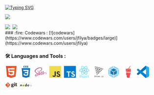 [![Typing SVG](https://readme-typing-svg.herokuapp.com?font=Satisfy&size=30&color=BF91F3&background=FFFFFF00&center=true&vCenter=true&lines=Hi+there!+I%60m+Julia;Frontend+Developer)](https://git.io/typing-svg)

<img src="https://github-profile-summary-cards.vercel.app/api/cards/profile-details?username=jfilya&theme=tokyonight" width="685px"/>&nbsp;
<div>
<img src="https://github-profile-summary-cards.vercel.app/api/cards/most-commit-language?username=jfilya&theme=tokyonight"/>&nbsp;
<img src="https://github-profile-summary-cards.vercel.app/api/cards/repos-per-language?username=jfilya&theme=tokyonight"/>&nbsp;
</div>
### :fire: Сodewars :
[![codewars](https://www.codewars.com/users/jfilya/badges/large)](https://www.codewars.com/users/jfilya)

### :hammer_and_wrench: Languages and Tools :  
<div>
  <img src="https://github.com/devicons/devicon/blob/master/icons/html5/html5-original.svg" title="HTML5" alt="HTML" width="40" height="40"/>&nbsp;
  <img src="https://github.com/devicons/devicon/blob/master/icons/css3/css3-plain-wordmark.svg"  title="CSS3" alt="CSS" width="40" height="40"/>&nbsp;
  <img src="https://github.com/devicons/devicon/blob/master/icons/sass/sass-original.svg"  title="SASS" alt="SASS" width="40" height="40"/>&nbsp;
  <img src="https://github.com/devicons/devicon/blob/master/icons/javascript/javascript-original.svg" title="JavaScript" alt="JavaScript" width="40" height="40"/>&nbsp;
  <img src="https://github.com/devicons/devicon/blob/master/icons/typescript/typescript-original.svg" title="TypeScript" alt="TypeScript" width="40" height="40"/>&nbsp;
  <img src="https://github.com/devicons/devicon/blob/master/icons/react/react-original-wordmark.svg" title="React" alt="React" width="40" height="40"/>&nbsp;
  <img src="https://github.com/devicons/devicon/blob/master/icons/threejs/threejs-original-wordmark.svg" title="ThreeJS" alt="ThreeJS" width="40" height="40"/>&nbsp;
  <img src="https://github.com/devicons/devicon/blob/master/icons/webpack/webpack-original.svg" title="webpack" alt="webpack" width="40" height="40"/>&nbsp;
  <img src="https://github.com/devicons/devicon/blob/master/icons/gulp/gulp-plain.svg"  title="tailwindcss" alt="tailwindcss" width="40" height="40"/>&nbsp;
  <img src="https://github.com/devicons/devicon/blob/master/icons/vscode/vscode-original.svg" title="vscode" alt="vscode " width="40" height="40"/>&nbsp;
  <img src="https://github.com/devicons/devicon/blob/master/icons/git/git-original-wordmark.svg" title="Git" alt="Git" width="40" height="40"/>&nbsp;
  <img src="https://github.com/devicons/devicon/blob/master/icons/nodejs/nodejs-original-wordmark.svg" title="NodeJS" alt="NodeJS" width="40" height="40"/>&nbsp;
</div>
